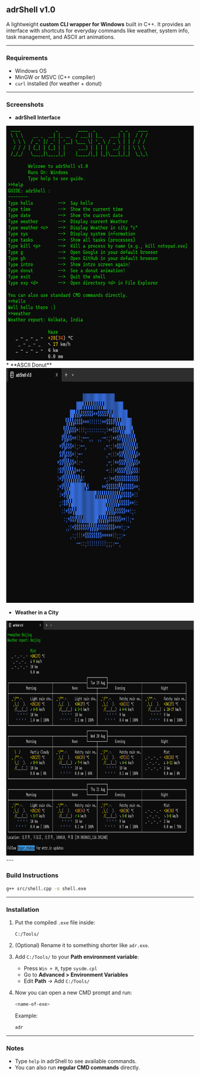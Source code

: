 
## adrShell v1.0

A lightweight **custom CLI wrapper for Windows** built in C++.
It provides an interface with shortcuts for everyday commands like
weather, system info, task management, and ASCII art animations.

---

### Requirements
- Windows OS
- MinGW or MSVC (C++ compiler)
- `curl` installed (for weather + donut)

---

### Screenshots

* **adrShell Interface**
<img src="public/shellss.png" height="630" width="530"/>
* **ASCII Donut**
<img src="public/donut.png" height="630" width="530"/>

* **Weather in a City**
<img src="public/weathercity.png" height="630" width="530"/>
---

### Build Instructions
```bash
g++ src/shell.cpp -o shell.exe
````

---

### Installation

1. Put the compiled `.exe` file inside:

   ```
   C:/Tools/
   ```
2. (Optional) Rename it to something shorter like `adr.exe`.
3. Add `C:/Tools/` to your **Path environment variable**:

   * Press `Win + R`, type `sysdm.cpl`
   * Go to **Advanced > Environment Variables**
   * Edit **Path** → Add `C:/Tools/`
4. Now you can open a new CMD prompt and run:

   ```bash
   <name-of-exe>
   ```

   Example:

   ```bash
   adr
   ```

---

### Notes

* Type `help` in adrShell to see available commands.
* You can also run **regular CMD commands** directly.

